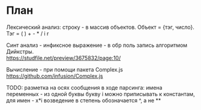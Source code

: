 
# План

Лексический анализ: строку - в массив объектов. Объект = {тэг, число}. Тэг = ( ) + - * / i r

Синт анализ - инфиксное выражение - в обр поль запись алгоритмом Дийкстры.  
<https://studfile.net/preview/3675832/page:10/>

Вычисление  - при помощи пакета Complex.js
<https://github.com/infusion/Complex.js>

TODO:
разметка на осях
сообщения в ходе парсинга:
   имена переменных - из одной буквы
   букву i можно приписывать к константам, для имен - x*i
   возведение в степень обозначается ^, а не **

